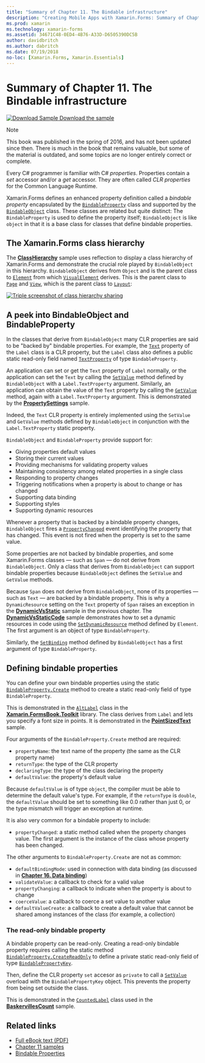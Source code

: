 ```yaml
---
title: "Summary of Chapter 11. The Bindable infrastructure"
description: "Creating Mobile Apps with Xamarin.Forms: Summary of Chapter 11. The Bindable infrastructure"
ms.prod: xamarin
ms.technology: xamarin-forms
ms.assetid: 34671C48-0ED4-4B76-A33D-D6505390DC5B
author: davidbritch
ms.author: dabritch
ms.date: 07/19/2018
no-loc: [Xamarin.Forms, Xamarin.Essentials]
---
```


# Summary of Chapter 11. The Bindable infrastructure

[![Download Sample](~/media/shared/download.png) Download the sample](https://github.com/xamarin/xamarin-forms-book-samples/tree/master/Chapter11)

> [!NOTE]
> This book was published in the spring of 2016, and has not been updated since then. There is much in the book that remains valuable, but some of the material is outdated, and some topics are no longer entirely correct or complete.

Every C# programmer is familiar with C# *properties*. Properties contain a *set* accessor and/or a *get* accessor. They are often called *CLR properties* for the Common Language Runtime.

Xamarin.Forms defines an enhanced property definition called a *bindable property* encapsulated by the [`BindableProperty`](xref:Xamarin.Forms.BindableProperty) class and supported by the [`BindableObject`](xref:Xamarin.Forms.BindableObject) class. These classes are related but quite distinct: The `BindableProperty` is used to define the property itself; `BindableObject` is like `object` in that it is a base class for classes that define bindable properties.

## The Xamarin.Forms class hierarchy

The [**ClassHierarchy**](https://github.com/xamarin/xamarin-forms-book-samples/tree/master/Chapter11/ClassHierarchy) sample uses reflection to display a class hierarchy of Xamarin.Forms and demonstrate the crucial role played by `BindableObject` in this hierarchy. `BindableObject` derives from `Object` and is the parent class to [`Element`](xref:Xamarin.Forms.Element) from which [`VisualElement`](xref:Xamarin.Forms.VisualElement) derives. This is the parent class to [`Page`](xref:Xamarin.Forms.Page) and [`View`](xref:Xamarin.Forms.View), which is the parent class to [`Layout`](xref:Xamarin.Forms.Layout):

[![Triple screenshot of class hierarchy sharing](images/ch11fg01-small.png "Class Hierarchy Sharing")](images/ch11fg01-large.png#lightbox "Class Hierarchy Sharing")

## A peek into BindableObject and BindableProperty

In the classes that derive from `BindableObject` many CLR properties are said to be "backed by" bindable properties. For example, the [`Text`](xref:Xamarin.Forms.Label.Text) property of the `Label` class is a CLR property, but the `Label` class also defines a public static read-only field named [`TextProperty`](xref:Xamarin.Forms.Label.TextProperty) of type `BindableProperty`.

An application can set or get the `Text` property of `Label` normally, or the application can set the `Text` by calling the [`SetValue`](xref:Xamarin.Forms.BindableObject.SetValue(Xamarin.Forms.BindableProperty,System.Object)) method defined by `BindableObject` with a `Label.TextProperty` argument. Similarly, an application can obtain the value of the `Text` property by calling the [`GetValue`](xref:Xamarin.Forms.BindableObject.GetValue(Xamarin.Forms.BindableProperty)) method, again with a `Label.TextProperty` argument. This is demonstrated by the [**PropertySettings**](https://github.com/xamarin/xamarin-forms-book-samples/tree/master/Chapter11/PropertySettings) sample.

Indeed, the `Text` CLR property is entirely implemented using the `SetValue` and `GetValue` methods defined by `BindableObject` in conjunction with the `Label.TextProperty` static property.

`BindableObject` and `BindableProperty` provide support for:

- Giving properties default values
- Storing their current values
- Providing mechanisms for validating property values
- Maintaining consistency among related properties in a single class
- Responding to property changes
- Triggering notifications when a property is about to change or has changed
- Supporting data binding
- Supporting styles
- Supporting dynamic resources

Whenever a property that is backed by a bindable property changes, `BindableObject` fires a [`PropertyChanged`](xref:Xamarin.Forms.BindableObject.PropertyChanged) event identifying the property that has changed. This event is not fired when the property is set to the same value.

Some properties are not backed by bindable properties, and some Xamarin.Forms classes &mdash; such as `Span` &mdash; do not derive from `BindableObject`. Only a class that derives from `BindableObject` can support bindable properties because `BindableObject` defines the `SetValue` and `GetValue` methods.

Because `Span` does not derive from `BindableObject`, none of its properties &mdash; such as `Text` &mdash; are backed by a bindable property. This is why a `DynamicResource` setting on the `Text` property of `Span` raises an exception in the [**DynamicVsStatic**](https://github.com/xamarin/xamarin-forms-book-samples/tree/master/Chapter10/DynamicVsStatic) sample in the previous chapter. The [**DynamicVsStaticCode**](https://github.com/xamarin/xamarin-forms-book-samples/tree/master/Chapter11/DynamicVsStaticCode) sample demonstrates how to set a dynamic resources in code using the [`SetDynamicResource`](xref:Xamarin.Forms.Element.SetDynamicResource(Xamarin.Forms.BindableProperty,System.String)) method defined by `Element`. The first argument is an object of type `BindableProperty`.

Similarly, the [`SetBinding`](xref:Xamarin.Forms.BindableObject.SetBinding(Xamarin.Forms.BindableProperty,Xamarin.Forms.BindingBase)) method defined by `BindableObject` has a first argument of type `BindableProperty`.

## Defining bindable properties

You can define your own bindable properties using the static [`BindableProperty.Create`](xref:Xamarin.Forms.BindableProperty.Create(System.String,System.Type,System.Type,System.Object,Xamarin.Forms.BindingMode,Xamarin.Forms.BindableProperty.ValidateValueDelegate,Xamarin.Forms.BindableProperty.BindingPropertyChangedDelegate,Xamarin.Forms.BindableProperty.BindingPropertyChangingDelegate,Xamarin.Forms.BindableProperty.CoerceValueDelegate,Xamarin.Forms.BindableProperty.CreateDefaultValueDelegate)) method to create a static read-only field of type `BindableProperty`.

This is demonstrated in the [`AltLabel`](https://github.com/xamarin/xamarin-forms-book-samples/blob/master/Libraries/Xamarin.FormsBook.Toolkit/Xamarin.FormsBook.Toolkit/AltLabel.cs) class in the [**Xamarin.FormsBook.Toolkit**](https://github.com/xamarin/xamarin-forms-book-samples/tree/master/Libraries/Xamarin.FormsBook.Toolkit) library. The class derives from `Label` and lets you specify a font size in points. It is demonstrated in the [**PointSizedText**](https://github.com/xamarin/xamarin-forms-book-samples/tree/master/Chapter11/PointSizedText) sample.

Four arguments of the `BindableProperty.Create` method are required:

- `propertyName`: the text name of the property (the same as the CLR property name)
- `returnType`: the type of the CLR property
- `declaringType`: the type of the class declaring the property
- `defaultValue`: the property's default value

Because `defaultValue` is of type `object`, the compiler must be able to determine the default value's type. For example, if the `returnType` is `double`, the `defaultValue` should be set to something like 0.0 rather than just 0, or the type mismatch will trigger an exception at runtime.

It is also very common for a bindable property to include:

- `propertyChanged`: a static method called when the property changes value. The first argument is the instance of the class whose property has been changed.

The other arguments to `BindableProperty.Create` are not as common:

- `defaultBindingMode`: used in connection with data binding (as discussed in [**Chapter 16. Data binding**](chapter16.md))
- `validateValue`: a callback to check for a valid value
- `propertyChanging`: a callback to indicate when the property is about to change
- `coerceValue`: a callback to coerce a set value to another value
- `defaultValueCreate`: a callback to create a default value that cannot be shared among instances of the class (for example, a collection)

### The read-only bindable property

A bindable property can be read-only. Creating a read-only bindable property requires calling the static method [`BindableProperty.CreateReadOnly`](xref:Xamarin.Forms.BindableProperty.CreateReadOnly(System.String,System.Type,System.Type,System.Object,Xamarin.Forms.BindingMode,Xamarin.Forms.BindableProperty.ValidateValueDelegate,Xamarin.Forms.BindableProperty.BindingPropertyChangedDelegate,Xamarin.Forms.BindableProperty.BindingPropertyChangingDelegate,Xamarin.Forms.BindableProperty.CoerceValueDelegate,Xamarin.Forms.BindableProperty.CreateDefaultValueDelegate)) to define a private static read-only field of type [`BindablePropertyKey`](xref:Xamarin.Forms.BindablePropertyKey).

Then, define the CLR property `set` accesor as `private` to call a [`SetValue`](xref:Xamarin.Forms.BindableObject.SetValue(Xamarin.Forms.BindablePropertyKey,System.Object)) overload with the `BindablePropertyKey` object. This prevents the property from being set outside the class.

This is demonstrated in the [`CountedLabel`](https://github.com/xamarin/xamarin-forms-book-samples/blob/master/Libraries/Xamarin.FormsBook.Toolkit/Xamarin.FormsBook.Toolkit/CountedLabel.cs) class used in the  [**BaskervillesCount**](https://github.com/xamarin/xamarin-forms-book-samples/tree/master/Chapter11/BaskervillesCount) sample.

## Related links

- [Full eBook text (PDF)](https://aka.ms/xamformsebook)
- [Chapter 11 samples](https://github.com/xamarin/xamarin-forms-book-samples/tree/master/Chapter11)
- [Bindable Properties](~/xamarin-forms/xaml/bindable-properties.md)
